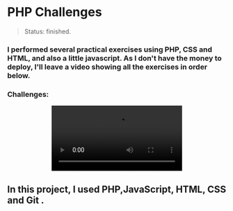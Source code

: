 # PHP Challenges

> Status: finished.

### I performed several practical exercises using PHP, CSS and HTML, and also a little javascript. As I don't have the money to deploy, I'll leave a video showing all the exercises in order below.

### Challenges:

<p align="center">
    <video src="assets-readme/video-exercicio.mp4" controls autoplay></video>
</p>

## In this project, I used PHP,JavaScript, HTML, CSS and Git .
